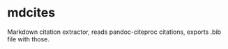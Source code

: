 # mdcites
Markdown citation extractor, reads pandoc-citeproc citations, exports .bib file with those.
